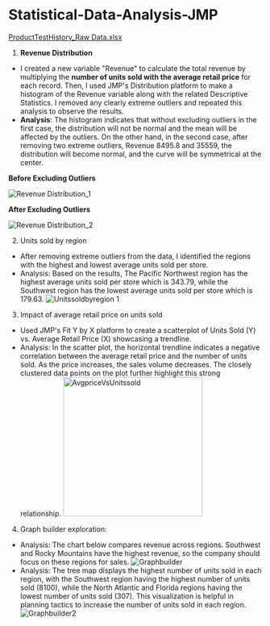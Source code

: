# Statistical-Data-Analysis-JMP
[ProductTestHistory_Raw Data.xlsx](https://github.com/VibhaK93/Statistical-Data-Analysis-JMP/files/12786835/ProductTestHistory_Raw.Data.xlsx)

1. **Revenue Distribution**
 - I created a new variable "Revenue" to calculate the total revenue by multiplying the **number of units sold with the average retail price** for each record. Then, I used JMP's Distribution platform to make a histogram of the Revenue variable along with the related Descriptive Statistics. I removed any clearly extreme outliers and repeated this analysis to observe the results.
 - **Analysis**: The histogram indicates that without excluding outliers in the first case, the distribution will not be normal and the mean will be affected by the outliers. On the other hand, in the second case, after removing two extreme outliers, Revenue 8495.8 and 35559, the distribution will become normal, and the curve will be symmetrical at the center.

**Before Excluding Outliers** 

![Revenue Distribution_1](https://github.com/VibhaK93/Statistical-Data-Analysis-JMP/assets/146596962/ff3e7522-8e3d-4ca6-b720-9a73daeafcbf)

**After Excluding Outliers**

![Revenue Distribution_2](https://github.com/VibhaK93/Statistical-Data-Analysis-JMP/assets/146596962/b96a5740-8b32-47eb-bb05-96fa89fccb95)

2. Units sold by region 
- After removing extreme outliers from the data, I identified the regions with the highest and lowest average units sold per store.
- Analysis: Based on the results, The Pacific Northwest region has the highest average units sold per store which is 343.79, while the Southwest region has the lowest average units sold per store which is 179.63.
  ![Unitssoldbyregion 1](https://github.com/VibhaK93/Statistical-Data-Analysis-JMP/assets/146596962/a45ceeba-ee8c-49f2-a4aa-962d859b3f80)

3. Impact of average retail price on units sold
- Used JMP's Fit Y by X platform to create a scatterplot of Units Sold (Y) vs. Average Retail Price (X) showcasing a trendline.
- Analysis: In the scatter plot, the horizontal trendline indicates a negative correlation between the average retail price and the number of units sold. As the price increases, the sales volume decreases. The closely clustered data points on the plot further highlight this strong relationship.
  <img width="276" alt="AvgpriceVsUnitssold" src="https://github.com/VibhaK93/Statistical-Data-Analysis-JMP/assets/146596962/d2724ac3-6dc1-4612-9ab2-dc695a23c8e5">

4. Graph builder exploration:
- Analysis: The chart below compares revenue across regions. Southwest and Rocky Mountains have the highest revenue, so the company should focus on these regions for sales.
 ![Graphbuilder](https://github.com/VibhaK93/Statistical-Data-Analysis-JMP/assets/146596962/5b68b1aa-e215-49ae-986a-2e91f264ea25)
- Analysis: The tree map displays the highest number of units sold in each region, with the Southwest region having the highest number of units sold (8100), while the North Atlantic and Florida regions having the lowest number of units sold (307). This visualization is helpful in planning tactics to increase the number of units sold in each region.
 ![Graphbuilder2](https://github.com/VibhaK93/Statistical-Data-Analysis-JMP/assets/146596962/30f1c455-d9d3-4b3e-8763-d3d90f4a8291)
